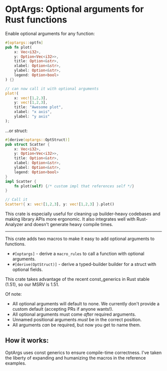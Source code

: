 # OptArgs: Optional arguments for Rust functions

Enable optional arguments for any function:

```rust
#[optargs::optfn]
pub fn plot(
    x: Vec<i32>,
    y: Option<Vec<i32>>,
    title: Option<&str>,
    xlabel: Option<&str>,
    ylabel: Option<&str>,
    legend: Option<bool>
) {}

// can now call it with optional arguments
plot!(
    x: vec![1,2,3], 
    y: vec![1,2,3], 
    title: "Awesome plot", 
    xlabel: "x axis", 
    ylabel: "y axis"
);
```

...or struct:

```rust
#[derive(optargs::OptStruct)]
pub struct Scatter {
    x: Vec<i32>,
    y: Option<Vec<i32>>,
    title: Option<&str>,
    xlabel: Option<&str>,
    ylabel: Option<&str>,
    legend: Option<bool>
}
impl Scatter {
    fn plot(self) {/* custom impl that references self */}
}

// Call it
Scatter!{ x: vec![1,2,3], y: vec![1,2,3] }.plot()
```

This crate is especially useful for cleaning up builder-heavy codebases and making library APIs more ergonomic. It also integrates well with Rust-Analyzer and doesn't generate heavy compile times.

---

This crate adds two macros to make it easy to add optional arguments to functions.
- `#[optargs]` - derive a `macro_rules` to call a function with optional arguments.
- `#[derive(OptStruct)]` - derive a typed-builder builder for a struct with optional fields.

This crate takes advantage of the recent const_generics in Rust stable (1.51), so our MSRV is 1.51.

Of note:
- All optional arguments will default to none. We currently don't provide a custom default (accepting PRs if anyone wants!).
- All optional arguments must come *after* required arguments.
- Unnamed positional arguments *must* be in the correct position.
- All arguments *can* be required, but now you get to name them.

## How it works:
OptArgs uses const generics to ensure compile-time correctness. I've taken the liberty of expanding and humanizing the macros in the reference examples. 
